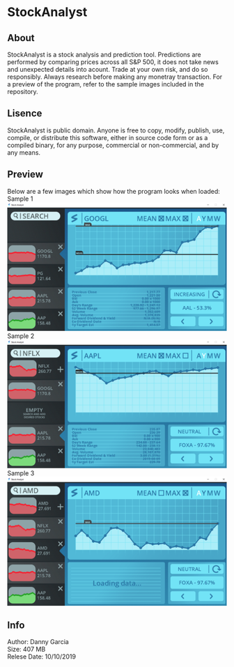 # StockAnalyst
## About
StockAnalyst is a stock analysis and prediction tool. Predictions are performed by comparing prices across all S&P 500, it does not take news and unexpected details into acount. Trade at your own risk, and do so responsibly. Always research before making any monetray transaction. For a preview of the program, refer to the sample images included in the repository.
## Lisence
StockAnalyst is public domain. Anyone is free to copy, modify, publish, use, compile, or distribute this software, either in source code form or as a compiled binary, for any purpose, commercial or non-commercial, and by any means.
## Preview
Below are a few images which show how the program looks when loaded:
Sample 1
![sample_image_1](https://raw.githubusercontent.com/DannyGCM/StockAnalyst/master/sample_1.png)
Sample 2
![sample_image_1](https://raw.githubusercontent.com/DannyGCM/StockAnalyst/master/sample_2.png)
Sample 3
![sample_image_1](https://raw.githubusercontent.com/DannyGCM/StockAnalyst/master/sample_3.png)

## Info
Author: Danny Garcia</br>
Size: 407 MB</br>
Relese Date: 10/10/2019
